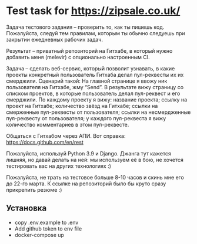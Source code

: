 # Test task for https://zipsale.co.uk/
Задача тестового задания – проверить то, как ты пишешь код. Пожалуйста, следуй тем правилам, которым ты обычно следуешь при закрытии ежедневных рабочих задач.

Результат – приватный репозиторий на Гитхабе, в который нужно добавить меня (melevir) с опционально настроенным CI.

Задача – сделать веб-сервис, который позволит узнавать, в какие проекты конкретный пользователь Гитхаба делал пул-реквесты их их смерджили. Сценарий такой:
На главной странице я ввожу ник пользователя на Гитхабе, жму “Send”.
В результате вижу страницу со списком проектов, в которые пользователь делал пул-реквест и его смерджили. По каждому проекту я вижу:
название проекта;
ссылку на проект на Гитхабе;
количество звёзд на Гитхабе;
ссылки на смерженные пул-реквесты от пользователя;
ссылки на несмердженные пул-реквесту от пользователя;
у каждого пул-реквеста я вижу количество комментариев в этом пул-реквесте.

Общаться с Гитхабом через АПИ. Вот справка: https://docs.github.com/en/rest

Пожалуйста, используй Python 3.9 и Django. Джанга тут кажется лишняя, но давай делать на ней: мы используем её в бою, не хочется тестировать вас на других технологиях :)

Пожалуйста, не трать на тестовое больше 8-10 часов и скинь мне его до 22-го марта.
К ссылке на репозиторий было бы круто сразу прикрепить резюме :)


## Установка
- copy .env.example to .env
- Add github token to env file
- docker-compose up